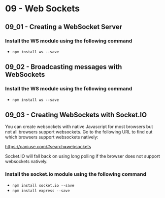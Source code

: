 09 - Web Sockets
=================

09_01 - Creating a WebSocket Server
------------------------------------

### Install the WS module using the following command

* `npm install ws --save`

09_02 - Broadcasting messages with WebSockets
---------------------------------------------

### Install the WS module using the following command

* `npm install ws --save`

09_03 - Creating WebSockets with Socket.IO
---------------------------------------------

You can create websockets with native Javascript for most browsers but not all browsers support websockets. 
Go to the following URL to find out which browsers support websockets natively:

https://caniuse.com/#search=websockets

Socket.IO will fall back on using long polling if the browser does not support websockets natively. 

### Install the socket.io module using the following command

* `npm install socket.io --save`
* `npm install express --save`
